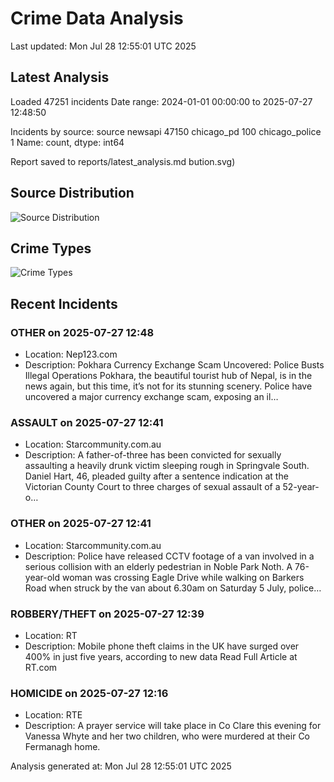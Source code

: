 # Crime Data Analysis
Last updated: Mon Jul 28 12:55:01 UTC 2025

## Latest Analysis

Loaded 47251 incidents
Date range: 2024-01-01 00:00:00 to 2025-07-27 12:48:50

Incidents by source:
source
newsapi           47150
chicago_pd          100
chicago_police        1
Name: count, dtype: int64

Report saved to reports/latest_analysis.md
bution.svg)

## Source Distribution
![Source Distribution](images/source_distribution.svg)

## Crime Types
![Crime Types](images/crime_types.svg)

## Recent Incidents

### OTHER on 2025-07-27 12:48
- Location: Nep123.com
- Description: Pokhara Currency Exchange Scam Uncovered: Police Busts Illegal Operations Pokhara, the beautiful tourist hub of Nepal, is in the news again, but this time, it’s not for its stunning scenery. Police have uncovered a major currency exchange scam, exposing an il…


### ASSAULT on 2025-07-27 12:41
- Location: Starcommunity.com.au
- Description: A father-of-three has been convicted for sexually assaulting a heavily drunk victim sleeping rough in Springvale South. Daniel Hart, 46, pleaded guilty after a sentence indication at the Victorian County Court to three charges of sexual assault of a 52-year-o…


### OTHER on 2025-07-27 12:41
- Location: Starcommunity.com.au
- Description: Police have released CCTV footage of a van involved in a serious collision with an elderly pedestrian in Noble Park Noth. A 76-year-old woman was crossing Eagle Drive while walking on Barkers Road when struck by the van about 6.30am on Saturday 5 July, police…


### ROBBERY/THEFT on 2025-07-27 12:39
- Location: RT
- Description: Mobile phone theft claims in the UK have surged over 400% in just five years, according to new data Read Full Article at RT.com


### HOMICIDE on 2025-07-27 12:16
- Location: RTE
- Description: A prayer service will take place in Co Clare this evening for Vanessa Whyte and her two children, who were murdered at their Co Fermanagh home.

Analysis generated at: Mon Jul 28 12:55:01 UTC 2025

